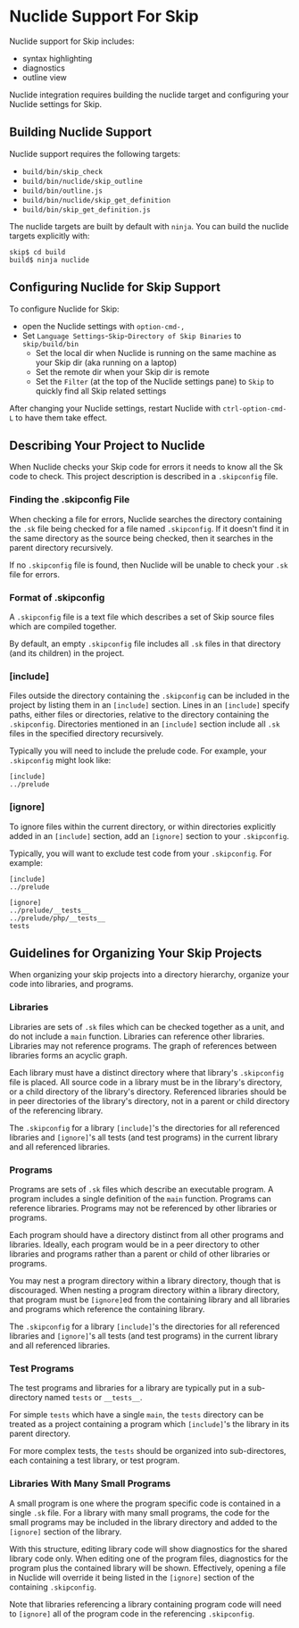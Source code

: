 # Nuclide Support For Skip

Nuclide support for Skip includes:
- syntax highlighting
- diagnostics
- outline view

Nuclide integration requires building the nuclide target and configuring your Nuclide settings for Skip.

## Building Nuclide Support

Nuclide support requires the following targets:
- `build/bin/skip_check`
- `build/bin/nuclide/skip_outline`
- `build/bin/outline.js`
- `build/bin/nuclide/skip_get_definition`
- `build/bin/skip_get_definition.js`

The nuclide targets are built by default with `ninja`. You can build the nuclide targets explicitly with:

```
skip$ cd build
build$ ninja nuclide
```

## Configuring Nuclide for Skip Support

To configure Nuclide for Skip:

- open the Nuclide settings with `option-cmd-,`
- Set `Language Settings`-`Skip`-`Directory of Skip Binaries` to `skip/build/bin`
  - Set the local dir when Nuclide is running on the same machine as your Skip dir (aka running on a laptop)
  - Set the remote dir when your Skip dir is remote
  - Set the `Filter` (at the top of the Nuclide settings pane) to `Skip` to quickly find all Skip related settings

After changing your Nuclide settings, restart Nuclide with `ctrl-option-cmd-L` to have them take effect.

## Describing Your Project to Nuclide

When Nuclide checks your Skip code for errors it needs to know all the Sk code to check.
This project description is described in a `.skipconfig` file.

### Finding the .skipconfig File

When checking a file for errors, Nuclide searches the directory containing the `.sk` file
being checked for a file named `.skipconfig`. If it doesn't find it in the same directory
as the source being checked, then it searches in the parent directory recursively.

If no `.skipconfig` file is found, then Nuclide will be unable to check your `.sk` file for
errors.

### Format of .skipconfig

A `.skipconfig` file is a text file which describes a set of Skip source files which are compiled together.

By default, an empty `.skipconfig` file includes all `.sk` files in that directory (and its children)
in the project.

### [include]

Files outside the directory containing the `.skipconfig` can be included in the project
by listing them in an `[include]` section. Lines in an `[include]` specify paths, either
files or directories, relative to the directory containing the `.skipconfig`.
Directories mentioned in an `[include]` section include all `.sk` files in the
specified directory recursively.

Typically you will need to include the prelude code. For example, your `.skipconfig` might look like:

```
[include]
../prelude
```

### [ignore]

To ignore files within the current directory, or within directories explicitly added in an
`[include]` section, add an `[ignore]` section to your `.skipconfig`.

Typically, you will want to exclude test code from your `.skipconfig`.
For example:

```
[include]
../prelude

[ignore]
../prelude/__tests__
../prelude/php/__tests__
tests
```

## Guidelines for Organizing Your Skip Projects

When organizing your skip projects into a directory hierarchy, organize your
code into libraries, and programs.

### Libraries

Libraries are sets of `.sk` files which can be checked together as a unit, and do not
include a `main` function. Libraries can reference other libraries. Libraries may not
reference programs. The graph of references between libraries forms an acyclic graph.

Each library must have a distinct directory where that library's `.skipconfig` file
is placed. All source code in a library must be in the library's directory, or a child
directory of the library's directory. Referenced libraries should be in peer directories
of the library's directory, not in a parent or child directory of the referencing library.

The `.skipconfig` for a library `[include]`'s the directories for all referenced libraries
and `[ignore]`'s all tests (and test programs) in the current library and all
referenced libraries.

### Programs

Programs are sets of `.sk` files which describe an executable program. A program
includes a single definition of the `main` function. Programs can reference libraries.
Programs may not be referenced by other libraries or programs.

Each program should have a directory distinct from all other programs and libraries.
Ideally, each program would be in a peer directory to other libraries and programs
rather than a parent or child of other libraries or programs.

You may nest a program directory within a library directory, though that is discouraged.
When nesting a program directory within a library directory, that program must be
`[ignore]`ed from the containing library and all libraries and programs which reference
the containing library.

The `.skipconfig` for a library `[include]`'s the directories for all referenced libraries
and `[ignore]`'s all tests (and test programs) in the current library and all
referenced libraries.

### Test Programs

The test programs and libraries for a library are typically put in a sub-directory named
`tests` or `__tests__`.

For simple `tests` which have a single `main`, the `tests` directory can be treated as a
project containing a program which `[include]`'s the library in its parent directory.

For more complex tests, the `tests` should be organized into sub-directores,
each containing a test library, or test program.

### Libraries With Many Small Programs

A small program is one where the program specific code is contained in a single
`.sk` file. For a library with many small programs, the code for the small programs
may be included in the library directory and added to the `[ignore]` section of
the library.

With this structure, editing library code will show diagnostics for the shared library
code only. When editing one of the program files, diagnostics for the program plus the
contained library will be shown. Effectively, opening a file in Nuclide will override
it being listed in the `[ignore]` section of the containing `.skipconfig`.

Note that libraries referencing a library containing program code will need to `[ignore]`
all of the program code in the referencing `.skipconfig`.
